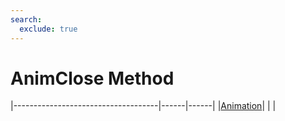 ```yaml
---
search:
  exclude: true
---
```


<h1 class="heading"><span class="name">AnimClose Method</span></h1>

|------------------------------------|------|------|
|[Animation](../objects/animation.md)|&nbsp;|&nbsp;|
